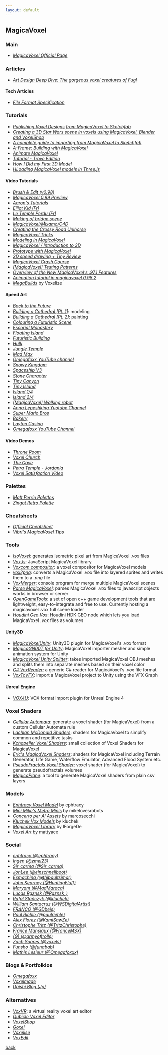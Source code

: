 ```yaml
---
layout: default
---
```


## MagicaVoxel

### Main

* _[MagicaVoxel Official Page](https://ephtracy.github.io/)_

### Articles

* _[Art Design Deep Dive: The gorgeous voxel creatures of Fugl](https://www.gamasutra.com/view/news/342524/Art_Design_Deep_Dive_The_gorgeous_voxel_creatures_of_Fugl.php)_

#### Tech Articles

* _[File Format Specification](https://github.com/ephtracy/voxel-model/blob/master/MagicaVoxel-file-format-vox.txt)_

### Tutorials

* _[Publishing Voxel Designs from MagicaVoxel to Sketchfab](https://blog.sketchfab.com/publishing-voxel-designs-from-magicavoxel-to-sketchfab/)_
* _[Creating a 3D Star Wars scene in voxels using MagicaVoxel, Blender and VoxelShop](https://blog.sketchfab.com/tutorial-creating-a-3d-star-wars-scene-in-voxels-using-magicavoxel-blender-and-voxelshop/)_
* _[A complete guide to importing from MagicaVoxel to Sketchfab](https://blog.sketchfab.com/complete-guide-importing-magicavoxel-sketchfab/)_
* _[A-Frame: Building with MagicaVoxel](https://aframe.io/docs/0.8.0/guides/building-with-magicavoxel.html)_
* _[Animate MagicaVoxel](http://drinkdecaf.com/magicavoxel_animate)_
* _[Tutorial - Trove Edition](https://ritztales.wordpress.com/2014/07/18/magicavoxel-tutorial-trove-edition/)_
* _[How I Did my First 3D Model](https://medium.com/@Tiagojdferreira/how-i-did-my-first-3d-model-magicavoxel-tutorial-6273319486e6)_
* _[HLoading MagicaVoxel models in Three.js](https://luciopaiva.com/magicavoxel-threejs-howto/)_

#### Video Tutorials

* _[Brush & Edit (v0.98)](https://www.youtube.com/watch?v=d_WymsNdRBA)_
* _[MagicaVoxel 0.99 Preview](https://www.youtube.com/watch?v=9NG7cFc-ddQ)_
* _[Aaron's Tutorials](https://www.youtube.com/playlist?list=PLHtmobOgsDvlikllA1MBk7pk_DWlmtR_S)_
* _[Elliot Kid (Fr)](https://www.youtube.com/playlist?list=PLYmCMg3QL20-jQNEyAAmKjGteZDxVesmy)_
* _[Le Temple Perdu (Fr)](https://www.youtube.com/watch?v=bdROMzu3gw0)_
* _[Making of bridge scene](https://www.youtube.com/watch?v=zoj2AkXe94g)_
* _[MagicaVoxel/Mixamo/C4D](https://www.youtube.com/watch?v=URTGCZtuCcc)_
* _[Creating the Crossy Road Unihorse](https://www.youtube.com/watch?v=u6q_CWQNyek)_
* _[MagicaVoxel Tricks](https://www.youtube.com/watch?v=Yb1RJLhz0kE)_
* _[Modeling in MagicaVoxel](https://www.youtube.com/watch?v=9f57Y_xZ3ao)_
* _[MagicaVoxel / Introduction to 3D](https://www.youtube.com/watch?v=VLPlgJnplL4)_
* _[Prototype with MagicaVoxel](https://www.youtube.com/watch?v=ZxYVJ52_wlI)_
* _[3D speed drawing + Tiny Review](https://www.youtube.com/watch?v=Oh_pkLHVW8o)_
* _[MagicaVoxel Crash Course](https://www.youtube.com/watch?v=uymtWch5RCA)_
* _[[MagicaVoxel] Testing Patterns](https://www.youtube.com/watch?v=9Km8ouDV7zA)_
* _[Overview of the New MagicaVoxel's .97.1 Features](https://www.youtube.com/watch?v=y_4BeMVCkvA)_
* _[Animation tutorial in magicavoxel 0.98.2](https://www.youtube.com/watch?v=bllLWX9xGmY)_
* _[MegaBuilds](https://www.youtube.com/playlist?list=PLUBvJsG9xX8c2f1l2dD1LKDXjGk29taoQ)_ by Voxelize

#### Speed Art

* _[Back to the Future](https://www.youtube.com/watch?v=Rvhfi7eEbB4)_
* _[Building a Cathedral [Pt. 1]](https://www.youtube.com/watch?v=czqohAi9CcA)_: modeling
* _[Building a Cathedral [Pt. 2]](https://www.youtube.com/watch?v=WFHU0Vx1gWw)_: painting
* _[Colouring a Futuristic Scene](https://www.youtube.com/watch?v=msi69zgJNx8)_
* _[Escorial Monastery](https://www.youtube.com/watch?v=kdH1nnh711w)_
* _[Floating Island](https://www.youtube.com/watch?v=cTUjnG2Frvo)_
* _[Futuristic Building](https://www.youtube.com/watch?v=cAj2h1E_yJ8)_
* _[Hulk](https://www.youtube.com/watch?v=mp1seUAtXVg)_
* _[Jungle Temple](https://www.youtube.com/watch?v=kLBfza0yRzU)_
* _[Mad Max](https://www.youtube.com/watch?v=SQZTlrHt13M)_
* _[Omegafoxx YouTube channel](https://www.youtube.com/watch?v=KTScM_0jEdk&list=PLK696-uKzkYQgPFlXWzvfhvkDFLFkh3Pv)_
* _[Snowy Kingdom](https://www.youtube.com/watch?v=wWggWncHIJA)_
* _[Spaceship V3](https://www.youtube.com/watch?v=mpI9Bj0DESU)_
* _[Stone Character](https://www.youtube.com/watch?v=WGv37JXKAkg)_
* _[Tiny Canyon](https://www.youtube.com/watch?v=I-VxX0Ks_ZM)_
* _[Tiny Island](https://www.youtube.com/watch?v=OiMWp7Ql7nc)_
* _[Island 1/4](https://www.youtube.com/watch?v=WwG-d7ZxqLk)_
* _[Island 2/4](https://www.youtube.com/watch?v=sN7afJvE1_Q)_
* _[[MagicaVoxel] Walking robot](https://www.youtube.com/watch?v=snY9KDKgzko)_
* _[Anna Lepeshkina Yuotube Channel](https://www.youtube.com/channel/UCOka-ILmhM6DWaxZNNsL4tQ/featured)_
* _[Super Mario Bros](https://www.youtube.com/watch?v=bPtw7L-lV7Y)_
* _[Bakery](https://www.youtube.com/watch?v=ou_nteHaC8Q)_
* _[Layton Casino](https://www.youtube.com/watch?v=6Td7LAnQl40)_
* _[Omegafoxx YouTube Channel](https://www.youtube.com/watch?v=KTScM_0jEdk&list=PLK696-uKzkYQgPFlXWzvfhvkDFLFkh3Pv)_

#### Video Demos

* _[Throne Room](https://www.youtube.com/watch?v=7J0KwhTGreE)_
* _[Voxel Church](https://www.youtube.com/watch?v=X2sllnWOXBo)_
* _[The Cave](https://www.youtube.com/watch?v=wYaRiNOtOLQ)_
* _[Petra Temple - Jordania](https://www.youtube.com/watch?v=GM28jApLRJg)_
* _[Voxel Satisfaction Video](https://www.youtube.com/watch?v=3-c4pGSGmC8)_

### Palettes

* _[Matt Perrin Palettes](https://github.com/mattperrin/MagicaVoxelPalettes)_
* _[Zingot Retro Palette](http://www.zingot.com/personal.html)_

### Cheatsheets

* _[Official Cheatsheet](https://ephtracy.github.io/index.html?page=mv_controls)_
* _[Vibri's MagicaVoxel Tips](http://i.imgur.com/8DSXaDR.png)_

### Tools

* _[IsoVoxel](https://github.com/tommyettinger/IsoVoxel)_: generates isometric pixel art from MagicaVoxel _.vox_ files
* _[VoxJs](http://github.dev7.jp/vox.js/)_: JavaScript MagicaVoxel library
* _[Voxcom compositor](https://github.com/larvalabs/voxcom)_: a voxel compositor for MagicaVoxel models
* _[vox2png](https://github.com/StijnBrouwer/vox2png)_: converts a MagicaVoxel _.vox_ file into layered sprites and writes them to a _.png_ file
* _[VoxMerger](https://github.com/Zarbuz/VoxMerger)_: console program for merge multiple MagicaVoxel scenes
* _[Parse MagicaVoxel](https://github.com/kevzettler/parse-magica-voxel)_: parses MagicaVoxel _.vox_ files to javascript objects works in browser or server
* _[OpenGameTools](https://github.com/jpaver/opengametools)_: a set of open c++ game development tools that are lightweight, easy-to-integrate and free to use. Currently hosting a magicavoxel .vox full scene loader
* _[Houdini Geo Vox](https://github.com/ttvd/houdini-geo-vox)_: Houdini HDK GEO node which lets you load MagicaVoxel _.vox_ files as volumes

#### Unity3D

* _[MagicaVoxelUnity](https://github.com/darkfall/MagicaVoxelUnity)_: Unity3D plugin for MagicaVoxel's _.vox_ format
* _[MagicaGN00T for Unity](https://github.com/GN00T/MagicaGN00T)_: MagicaVoxel importer mesher and simple animation system for Unity
* _[MagicaVoxel Unity Splitter](https://github.com/tkeene/MagicaVoxelUnitySplitter)_: takes imported MagicaVoxel OBJ meshes and splits them into separate meshes based on their voxel color
* _[C# VoxReader](https://github.com/barraudf/CsharpVoxReader)_: a generic C# reader for MagicaVoxel's _.vox_ file format
* _[VoxToVFX](https://github.com/Zarbuz/VoxToVFX)_: import a MagicaVoxel project to Unity using the VFX Graph

#### Unreal Engine

* _[VOX4U](https://github.com/mik14a/VOX4U)_: VOX format import plugin for Unreal Engine 4

### Voxel Shaders

* _[Cellular Automata](https://github.com/kchapelier/cellular-automata-voxel-shader)_: generate a voxel shader (for MagicaVoxel) from a custom Cellular Automata rule
* _[Lachlan McDonald Shaders](https://github.com/lachlanmcdonald/magicavoxel-shaders)_: shaders for MagicaVoxel to simplify common and repetitive tasks
* _[Kchapelier Voxel Shaders](https://github.com/kchapelier/voxelShaders)_: small collection of Voxel Shaders for MagicaVoxel
* _[Eric's MagicaVoxel Shaders](https://github.com/CodingEric/Erics-MagicaVoxel-Shaders)_: shaders for MagicaVoxel including Terrain Generator, Life Game, Waterflow Emulator, Advanced Flood System etc.
* _[PseudoFractals Voxel Shader](https://github.com/kchapelier/pseudofractals-voxel-shader)_: voxel shader (for MagicaVoxel) to generate pseudofractals volumes
* _[MagicaPlane](https://github.com/chaojian-zhang/MagicaPlane)_: a tool to generate MagicaVoxel shaders from plain csv layers

### Models

* _[Ephtracy Voxel Model](https://github.com/ephtracy/voxel-model)_ by ephtracy
* _[Mini Mike's Metro Minis](https://github.com/mikelovesrobots/mmmm)_ by mikelovesrobots
* _[Concerto per AI Assets](https://github.com/marcosecchi/naba-2016-workshop-assets)_ by marcosecchi
* _[Kluchek Vox Models](https://github.com/kluchek/vox-models)_ by kluchek
* _[MagicaVoxel Library](https://github.com/IForgeDe/MagicaVoxelLibrary)_ by IForgeDe
* _[Voxel Art](https://github.com/mattyace/voxel-art)_ by mattyace

### Social

* _[ephtracy (@ephtracy)](https://twitter.com/ephtracy)_
* _[Ingen (@zmei23)](https://twitter.com/zmei23)_
* _[Sir_carma (@Sir_carma)](https://twitter.com/Sir_carma)_
* _[JonLee (@einschnellboot)](https://twitter.com/einschnellboot)_
* _[Exmachina (@thibaultsimar)](https://twitter.com/thibaultsimar)_
* _[John Kearney (@HuntingFluff)](https://twitter.com/HuntingFluff)_
* _[Maryam (@MadMaraca)](https://twitter.com/MadMaraca)_
* _[Lucas Rgznsk (@Rgznsk_)](https://twitter.com/Rgznsk_)_
* _[Rafał Stańczyk (@kluchek)](https://twitter.com/kluchek)_
* _[William Santacruz (@WSDigitalArtist)](https://twitter.com/WSDigitalArtist)_
* _[FRΔNCO (@GDbeis)](https://twitter.com/GDbeis)_
* _[Paul Riehle (@paulriehle)](https://twitter.com/paulriehle)_
* _[Alex Florez (@KamiSawZe)](https://twitter.com/KamiSawZe)_
* _[Christophe Tritz (@TritzChristophe)](https://twitter.com/TritzChristophe)_
* _[France Mansiaux (@FranceMSX)](https://twitter.com/FranceMSX)_
* _[(G) (@armyoftrolls)](https://twitter.com/armyoftrolls)_
* _[Zach Soares (@voxels)](https://twitter.com/voxels)_
* _[Funsho (@funabab)](https://twitter.com/funabab)_
* _[Mathis Lesieur (@Omegafoxxx)](https://twitter.com/Omegafoxxx)_

### Blogs & Portfolkios

* _[Omegafoxx](https://www.omegafoxx.com/)_
* _[Voxelmade](http://www.voxelmade.com/)_
* _[Daishi Blog (Jp)](http://github.dev7.jp/b/tags/MagicaVoxel/)_

### Alternatives

* _[VoxVR](https://voxvr.net/)_: a virtual reality voxel art editor
* _[Qubicle Voxel Editor](http://www.minddesk.com/)_
* _[VoxelShop](https://blackflux.com/node/11)_
* _[Goxel](https://guillaumechereau.github.io/goxel/)_
* _[Voxelise](http://www.voxelmade.com/voxelise/)_
* _[VoxEdit](https://www.voxedit.io/)_

[back](../)
